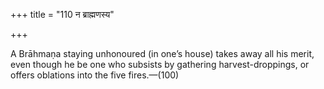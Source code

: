 +++
title = "110 न ब्राह्मणस्य"

+++

A Brāhmaṇa staying unhonoured (in one’s house) takes away all his merit, even though he be one who subsists by gathering harvest-droppings, or offers oblations into the five fires.—(100)